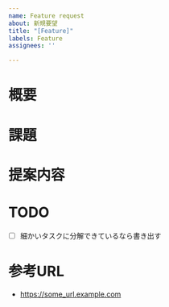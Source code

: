 ```yaml
---
name: Feature request
about: 新規要望
title: "[Feature]"
labels: Feature
assignees: ''

---
```


# 概要
# 課題
# 提案内容
# TODO
- [ ] 細かいタスクに分解できているなら書き出す
# 参考URL
* https://some_url.example.com
